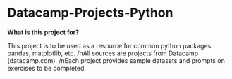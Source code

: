 # Datacamp-Projects-Python

**What is this project for?**

This project is to be used as a resource for common python packages pandas, matplotlib, etc.
/nAll sources are projects from Datacamp (datacamp.com). 
/nEach project provides sample datasets and prompts on exercises to be completed. 
